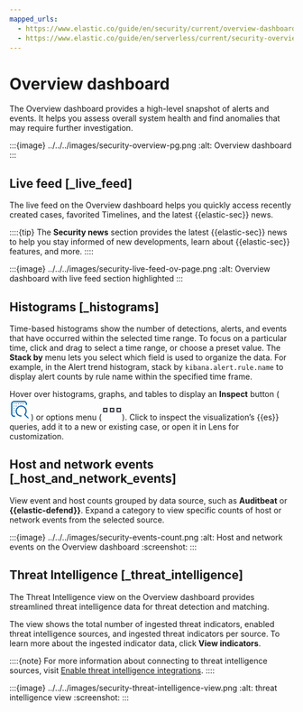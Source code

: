 ```yaml
---
mapped_urls:
  - https://www.elastic.co/guide/en/security/current/overview-dashboard.html
  - https://www.elastic.co/guide/en/serverless/current/security-overview-dashboard.html
---
```


# Overview dashboard

The Overview dashboard provides a high-level snapshot of alerts and events. It helps you assess overall system health and find anomalies that may require further investigation.

:::{image} ../../../images/security-overview-pg.png
:alt: Overview dashboard
:::


## Live feed [_live_feed]

The live feed on the Overview dashboard helps you quickly access recently created cases, favorited Timelines, and the latest {{elastic-sec}} news.

::::{tip}
The **Security news** section provides the latest {{elastic-sec}} news to help you stay informed of new developments, learn about {{elastic-sec}} features, and more.
::::


:::{image} ../../../images/security-live-feed-ov-page.png
:alt: Overview dashboard with live feed section highlighted
:::


## Histograms [_histograms]

Time-based histograms show the number of detections, alerts, and events that have occurred within the selected time range. To focus on a particular time, click and drag to select a time range, or choose a preset value. The **Stack by** menu lets you select which field is used to organize the data. For example, in the Alert trend histogram, stack by `kibana.alert.rule.name` to display alert counts by rule name within the specified time frame.

Hover over histograms, graphs, and tables to display an **Inspect** button (![Inspect icon](../../../images/security-inspect-icon.png "title =20x20")) or options menu (![Three-dot menu icon](../../../images/security-three-dot-icon.png "title =20x20")). Click to inspect the visualization’s {{es}} queries, add it to a new or existing case, or open it in Lens for customization.


## Host and network events [_host_and_network_events]

View event and host counts grouped by data source, such as **Auditbeat** or **{{elastic-defend}}**. Expand a category to view specific counts of host or network events from the selected source.

:::{image} ../../../images/security-events-count.png
:alt: Host and network events on the Overview dashboard
:screenshot:
:::


## Threat Intelligence [_threat_intelligence]

The Threat Intelligence view on the Overview dashboard provides streamlined threat intelligence data for threat detection and matching.

The view shows the total number of ingested threat indicators, enabled threat intelligence sources, and ingested threat indicators per source. To learn more about the ingested indicator data, click **View indicators**.

::::{note}
For more information about connecting to threat intelligence sources, visit [Enable threat intelligence integrations](/solutions/security/get-started/enable-threat-intelligence-integrations.md).
::::


:::{image} ../../../images/security-threat-intelligence-view.png
:alt: threat intelligence view
:screenshot:
:::

